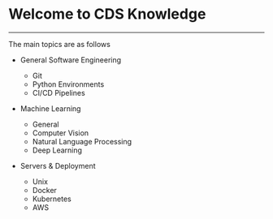 # Welcome to CDS Knowledge

---

The main topics are as follows

* General Software Engineering
  * Git
  * Python Environments
  * CI/CD Pipelines

* Machine Learning
  * General
  * Computer Vision
  * Natural Language Processing
  * Deep Learning

* Servers & Deployment
  * Unix
  * Docker
  * Kubernetes
  * AWS


